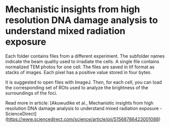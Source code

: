 # Mechanistic insights from high resolution DNA damage analysis to understand mixed radiation exposure

Each folder contains files from a different experiment. 
The subfolder names indicate the beam quality used to irradiate the cells.
A single file contains normalized TEM photos for one cell.
The files are saved in tif format as stacks of images. 
Each pixel has a positive value stored in four bytes.

It is suggested to open files with ImageJ. Then, for each cell, you can load the corresponding set of ROIs used to analyze the brightness of the surroundings of the foci.

Read more in article: [Akuwudike et al., Mechanistic insights from high resolution DNA damage analysis to understand mixed radiation exposure - ScienceDirect] (https://www.sciencedirect.com/science/article/pii/S1568786423001088)
